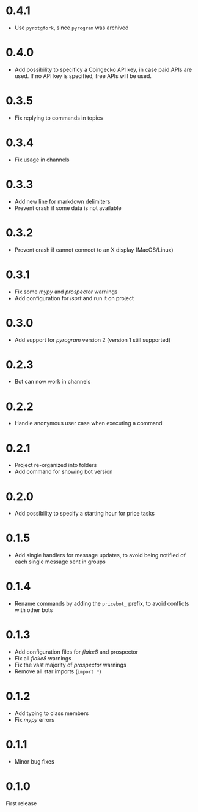# 0.4.1

- Use `pyrotgfork`, since `pyrogram` was archived

# 0.4.0

- Add possibility to specificy a Coingecko API key, in case paid APIs are used. If no API key is specified, free APIs will be used.

# 0.3.5

- Fix replying to commands in topics

# 0.3.4

- Fix usage in channels

# 0.3.3

- Add new line for markdown delimiters
- Prevent crash if some data is not available

# 0.3.2

- Prevent crash if cannot connect to an X display (MacOS/Linux)

# 0.3.1

- Fix some _mypy_ and _prospector_ warnings
- Add configuration for _isort_ and run it on project

# 0.3.0

- Add support for _pyrogram_ version 2 (version 1 still supported)

# 0.2.3

- Bot can now work in channels

# 0.2.2

- Handle anonymous user case when executing a command

# 0.2.1

- Project re-organized into folders
- Add command for showing bot version

# 0.2.0

- Add possibility to specify a starting hour for price tasks

# 0.1.5

- Add single handlers for message updates, to avoid being notified of each single message sent in groups

# 0.1.4

- Rename commands by adding the `pricebot_` prefix, to avoid conflicts with other bots

# 0.1.3

- Add configuration files for _flake8_ and prospector
- Fix all _flake8_ warnings
- Fix the vast majority of _prospector_ warnings
- Remove all star imports (`import *`)

# 0.1.2

- Add typing to class members
- Fix _mypy_ errors

# 0.1.1

- Minor bug fixes

# 0.1.0

First release
